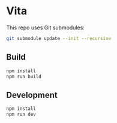 # Vita

This repo uses Git submodules:
```bash
git submodule update --init --recursive
```

## Build
```bash
npm install
npm run build
```

## Development
```bash
npm install
npm run dev
```

